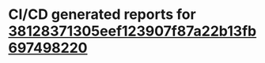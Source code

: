 # CI/CD generated reports for [38128371305eef123907f87a22b13fb697498220](https://github.com/hydephp/develop/commit/38128371305eef123907f87a22b13fb697498220)
